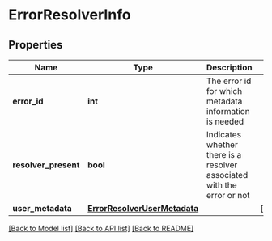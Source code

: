 # ErrorResolverInfo

## Properties
Name | Type | Description | Notes
------------ | ------------- | ------------- | -------------
**error_id** | **int** | The error id for which metadata information is needed | 
**resolver_present** | **bool** | Indicates whether there is a resolver associated with the error or not | 
**user_metadata** | [**ErrorResolverUserMetadata**](ErrorResolverUserMetadata.md) |  | [optional] 

[[Back to Model list]](../README.md#documentation-for-models) [[Back to API list]](../README.md#documentation-for-api-endpoints) [[Back to README]](../README.md)

